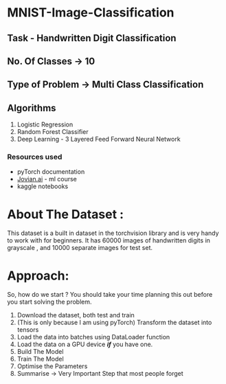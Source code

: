 # MNIST-Image-Classification
## Task - Handwritten Digit Classification

## No. Of Classes → 10

## Type of Problem → Multi Class Classification

## Algorithms
1. Logistic Regression 
2. Random Forest Classifier
3. Deep Learning - 3 Layered Feed Forward Neural Network

### Resources used

- pyTorch documentation
- [Jovian.ai](http://Jovian.ai) - ml course
- kaggle notebooks

# About The Dataset :

This dataset is a built in dataset in the torchvision library and is very handy to work with for beginners. It has 60000 images of handwritten digits in grayscale , and 10000 separate images for test set.

# Approach:

So, how do we start ? You should take your time planning this out before you start solving the problem.

1. Download the dataset, both test and train
2. (This is only because  I am using pyTorch) Transform the dataset into tensors
3. Load the data into batches using DataLoader function
4. Load the data on a GPU device ***if*** you have one.
5. Build The Model
6. Train The Model 
7. Optimise the Parameters
8. Summarise → Very Important Step that most people forget

